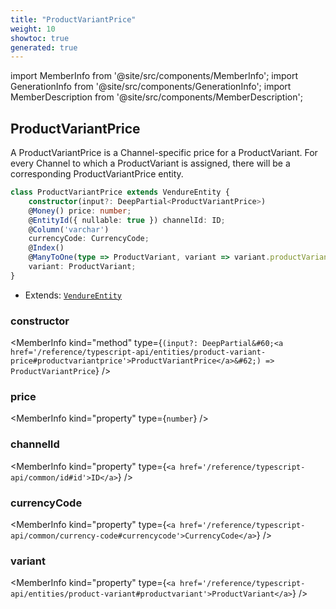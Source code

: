 ```yaml
---
title: "ProductVariantPrice"
weight: 10
showtoc: true
generated: true
---
```

<!-- This file was generated from the Vendure source. Do not modify. Instead, re-run the "docs:build" script -->
import MemberInfo from '@site/src/components/MemberInfo';
import GenerationInfo from '@site/src/components/GenerationInfo';
import MemberDescription from '@site/src/components/MemberDescription';


## ProductVariantPrice

<GenerationInfo sourceFile="packages/core/src/entity/product-variant/product-variant-price.entity.ts" sourceLine="18" packageName="@vendure/core" />

A ProductVariantPrice is a Channel-specific price for a ProductVariant. For every Channel to
which a ProductVariant is assigned, there will be a corresponding ProductVariantPrice entity.

```ts title="Signature"
class ProductVariantPrice extends VendureEntity {
    constructor(input?: DeepPartial<ProductVariantPrice>)
    @Money() price: number;
    @EntityId({ nullable: true }) channelId: ID;
    @Column('varchar')
    currencyCode: CurrencyCode;
    @Index()
    @ManyToOne(type => ProductVariant, variant => variant.productVariantPrices, { onDelete: 'CASCADE' })
    variant: ProductVariant;
}
```
* Extends: <code><a href='/reference/typescript-api/entities/vendure-entity#vendureentity'>VendureEntity</a></code>



<div className="members-wrapper">

### constructor

<MemberInfo kind="method" type={`(input?: DeepPartial&#60;<a href='/reference/typescript-api/entities/product-variant-price#productvariantprice'>ProductVariantPrice</a>&#62;) => ProductVariantPrice`}   />


### price

<MemberInfo kind="property" type={`number`}   />


### channelId

<MemberInfo kind="property" type={`<a href='/reference/typescript-api/common/id#id'>ID</a>`}   />


### currencyCode

<MemberInfo kind="property" type={`<a href='/reference/typescript-api/common/currency-code#currencycode'>CurrencyCode</a>`}   />


### variant

<MemberInfo kind="property" type={`<a href='/reference/typescript-api/entities/product-variant#productvariant'>ProductVariant</a>`}   />




</div>
